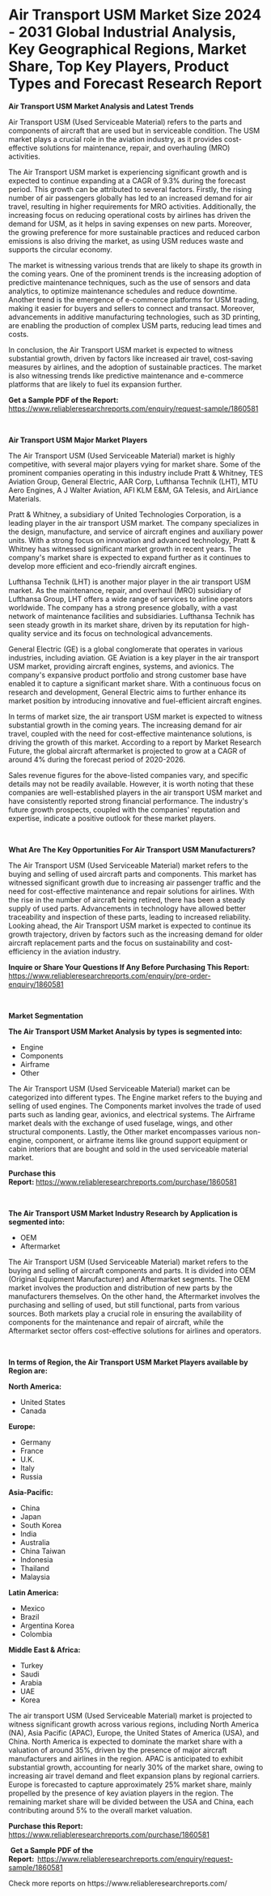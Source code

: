 <p><h1>Air Transport USM Market Size 2024 - 2031 Global Industrial Analysis, Key Geographical Regions, Market Share, Top Key Players, Product Types and Forecast Research Report</h1></p><p><strong>Air Transport USM Market Analysis and Latest Trends</strong></p>
<p><p>Air Transport USM (Used Serviceable Material) refers to the parts and components of aircraft that are used but in serviceable condition. The USM market plays a crucial role in the aviation industry, as it provides cost-effective solutions for maintenance, repair, and overhauling (MRO) activities.</p><p>The Air Transport USM market is experiencing significant growth and is expected to continue expanding at a CAGR of 9.3% during the forecast period. This growth can be attributed to several factors. Firstly, the rising number of air passengers globally has led to an increased demand for air travel, resulting in higher requirements for MRO activities. Additionally, the increasing focus on reducing operational costs by airlines has driven the demand for USM, as it helps in saving expenses on new parts. Moreover, the growing preference for more sustainable practices and reduced carbon emissions is also driving the market, as using USM reduces waste and supports the circular economy.</p><p>The market is witnessing various trends that are likely to shape its growth in the coming years. One of the prominent trends is the increasing adoption of predictive maintenance techniques, such as the use of sensors and data analytics, to optimize maintenance schedules and reduce downtime. Another trend is the emergence of e-commerce platforms for USM trading, making it easier for buyers and sellers to connect and transact. Moreover, advancements in additive manufacturing technologies, such as 3D printing, are enabling the production of complex USM parts, reducing lead times and costs.</p><p>In conclusion, the Air Transport USM market is expected to witness substantial growth, driven by factors like increased air travel, cost-saving measures by airlines, and the adoption of sustainable practices. The market is also witnessing trends like predictive maintenance and e-commerce platforms that are likely to fuel its expansion further.</p></p>
<p><strong>Get a Sample PDF of the Report:&nbsp;</strong> <a href="https://www.reliableresearchreports.com/enquiry/request-sample/1860581">https://www.reliableresearchreports.com/enquiry/request-sample/1860581</a></p>
<p>&nbsp;</p>
<p><strong>Air Transport USM Major Market Players</strong></p>
<p><p>The Air Transport USM (Used Serviceable Material) market is highly competitive, with several major players vying for market share. Some of the prominent companies operating in this industry include Pratt & Whitney, TES Aviation Group, General Electric, AAR Corp, Lufthansa Technik (LHT), MTU Aero Engines, A J Walter Aviation, AFI KLM E&M, GA Telesis, and AirLiance Materials.</p><p>Pratt & Whitney, a subsidiary of United Technologies Corporation, is a leading player in the air transport USM market. The company specializes in the design, manufacture, and service of aircraft engines and auxiliary power units. With a strong focus on innovation and advanced technology, Pratt & Whitney has witnessed significant market growth in recent years. The company's market share is expected to expand further as it continues to develop more efficient and eco-friendly aircraft engines.</p><p>Lufthansa Technik (LHT) is another major player in the air transport USM market. As the maintenance, repair, and overhaul (MRO) subsidiary of Lufthansa Group, LHT offers a wide range of services to airline operators worldwide. The company has a strong presence globally, with a vast network of maintenance facilities and subsidiaries. Lufthansa Technik has seen steady growth in its market share, driven by its reputation for high-quality service and its focus on technological advancements.</p><p>General Electric (GE) is a global conglomerate that operates in various industries, including aviation. GE Aviation is a key player in the air transport USM market, providing aircraft engines, systems, and avionics. The company's expansive product portfolio and strong customer base have enabled it to capture a significant market share. With a continuous focus on research and development, General Electric aims to further enhance its market position by introducing innovative and fuel-efficient aircraft engines.</p><p>In terms of market size, the air transport USM market is expected to witness substantial growth in the coming years. The increasing demand for air travel, coupled with the need for cost-effective maintenance solutions, is driving the growth of this market. According to a report by Market Research Future, the global aircraft aftermarket is projected to grow at a CAGR of around 4% during the forecast period of 2020-2026.</p><p>Sales revenue figures for the above-listed companies vary, and specific details may not be readily available. However, it is worth noting that these companies are well-established players in the air transport USM market and have consistently reported strong financial performance. The industry's future growth prospects, coupled with the companies' reputation and expertise, indicate a positive outlook for these market players.</p></p>
<p>&nbsp;</p>
<p><strong>What Are The Key Opportunities For Air Transport USM Manufacturers?</strong></p>
<p><p>The Air Transport USM (Used Serviceable Material) market refers to the buying and selling of used aircraft parts and components. This market has witnessed significant growth due to increasing air passenger traffic and the need for cost-effective maintenance and repair solutions for airlines. With the rise in the number of aircraft being retired, there has been a steady supply of used parts. Advancements in technology have allowed better traceability and inspection of these parts, leading to increased reliability. Looking ahead, the Air Transport USM market is expected to continue its growth trajectory, driven by factors such as the increasing demand for older aircraft replacement parts and the focus on sustainability and cost-efficiency in the aviation industry.</p></p>
<p><strong>Inquire or Share Your Questions If Any Before Purchasing This Report:</strong> <a href="https://www.reliableresearchreports.com/enquiry/pre-order-enquiry/1860581">https://www.reliableresearchreports.com/enquiry/pre-order-enquiry/1860581</a></p>
<p>&nbsp;</p>
<p><strong>Market Segmentation</strong></p>
<p><strong>The Air Transport USM Market Analysis by types is segmented into:</strong></p>
<p><ul><li>Engine</li><li>Components</li><li>Airframe</li><li>Other</li></ul></p>
<p><p>The Air Transport USM (Used Serviceable Material) market can be categorized into different types. The Engine market refers to the buying and selling of used engines. The Components market involves the trade of used parts such as landing gear, avionics, and electrical systems. The Airframe market deals with the exchange of used fuselage, wings, and other structural components. Lastly, the Other market encompasses various non-engine, component, or airframe items like ground support equipment or cabin interiors that are bought and sold in the used serviceable material market.</p></p>
<p><strong>Purchase this Report:&nbsp;</strong><a href="https://www.reliableresearchreports.com/purchase/1860581">https://www.reliableresearchreports.com/purchase/1860581</a></p>
<p>&nbsp;</p>
<p><strong>The Air Transport USM Market Industry Research by Application is segmented into:</strong></p>
<p><ul><li>OEM</li><li>Aftermarket</li></ul></p>
<p><p>The Air Transport USM (Used Serviceable Material) market refers to the buying and selling of aircraft components and parts. It is divided into OEM (Original Equipment Manufacturer) and Aftermarket segments. The OEM market involves the production and distribution of new parts by the manufacturers themselves. On the other hand, the Aftermarket involves the purchasing and selling of used, but still functional, parts from various sources. Both markets play a crucial role in ensuring the availability of components for the maintenance and repair of aircraft, while the Aftermarket sector offers cost-effective solutions for airlines and operators.</p></p>
<p>&nbsp;</p>
<p><strong>In terms of Region, the Air Transport USM Market Players available by Region are:</strong></p>
<p>
    <p> <strong> North America: </strong>
        <ul>
            <li>United States</li>
            <li>Canada</li>
        </ul>
        </p> 
    <p> <strong> Europe: </strong>
        <ul>
            <li>Germany</li>
            <li>France</li>
            <li>U.K.</li>
            <li>Italy</li>
            <li>Russia</li>
        </ul>
        </p> 
    <p> <strong> Asia-Pacific: </strong>
        <ul>
            <li>China</li>
            <li>Japan</li>
            <li>South Korea</li>
            <li>India</li>
            <li>Australia</li>
            <li>China Taiwan</li>
            <li>Indonesia</li>
            <li>Thailand</li>
            <li>Malaysia</li>
        </ul>
        </p> 
    <p> <strong> Latin America: </strong>
        <ul>
            <li>Mexico</li>
            <li>Brazil</li>
            <li>Argentina Korea</li>
            <li>Colombia</li>
        </ul>
        </p> 
    <p> <strong> Middle East & Africa: </strong>
        <ul>
            <li>Turkey</li>
            <li>Saudi</li>
            <li>Arabia</li>
            <li>UAE</li>
            <li>Korea</li>
        </ul>
    </p>
    </p>
<p><p>The air transport USM (Used Serviceable Material) market is projected to witness significant growth across various regions, including North America (NA), Asia Pacific (APAC), Europe, the United States of America (USA), and China. North America is expected to dominate the market share with a valuation of around 35%, driven by the presence of major aircraft manufacturers and airlines in the region. APAC is anticipated to exhibit substantial growth, accounting for nearly 30% of the market share, owing to increasing air travel demand and fleet expansion plans by regional carriers. Europe is forecasted to capture approximately 25% market share, mainly propelled by the presence of key aviation players in the region. The remaining market share will be divided between the USA and China, each contributing around 5% to the overall market valuation.</p></p>
<p><strong>Purchase this Report: </strong><a href="https://www.reliableresearchreports.com/purchase/1860581">https://www.reliableresearchreports.com/purchase/1860581</a></p>
<p>&nbsp;<strong>Get a Sample PDF of the Report:&nbsp;&nbsp;</strong><a href="https://www.reliableresearchreports.com/enquiry/request-sample/1860581">https://www.reliableresearchreports.com/enquiry/request-sample/1860581</a></p>
<p><strong></strong></p>
<p>Check more reports on https://www.reliableresearchreports.com/</p>